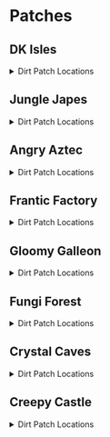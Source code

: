 # Patches 

## DK Isles
<details>
<summary>Dirt Patch Locations</summary>

| Map | Name | Logic |
| --- | ---- | ----- |
| Isles | DK Isles: On Aztec Building | ((Events.IslesDiddyBarrelSpawn in l.Events and l.jetpack and l.isdiddy) or (l.twirl and l.istiny and l.advanced_platforming)) and l.shockwave | 
| Isles | DK Isles: Under Caves Lobby Entrance | l.shockwave | 
| Isles | DK Isles: Front of Fungi Building | l.shockwave | 
| Training Grounds | DK Isles - Training Grounds: Banana Hoard | (l.vines or l.CanMoonkick()) and l.shockwave | 
| Training Grounds | DK Isles - Training Grounds: Rear Inside Tunnel | l.shockwave | 
| KLumsy | DK Isles - K Lumsy: Inside K. Lumsy's Cage | l.shockwave | 
| Creepy Castle Lobby | DK Isles - Creepy Castle Lobby: Castle Lobby | ((l.chunky and l.barrels and l.balloon and l.islanky) or l.CanMoonkick()) and l.shockwave | 
| Isles | DK Isles: Isles Boulders | l.shockwave | 
| Isles | DK Isles: Behind BFI | l.shockwave) | 
| Isles | DK Isles: Back of Kroc Isle (Lower) | l.shockwave | 
| Isles | DK Isles: Back of Kroc Isle (Middle) | l.shockwave | 
| Isles | DK Isles: Kroc Isle Left Arm | l.shockwave | 
| Isles | DK Isles: In Fungi Boulder | (Events.GalleonKeyTurnedIn in l.Events or l.phasewalk) and l.shockwave | 
| Isles | DK Isles: Behind Fungi Building | l.shockwave | 
| Isles | DK Isles: Behind Aztec Building | l.shockwave | 
| Banana Fairy Room | DK Isles - Banana Fairy Room: Behind Fairy Chair | l.shockwave | 
| Banana Fairy Room | DK Isles - Banana Fairy Room: Behind the Rareware Door | l.BananaFairies >= l.settings.rareware_gb_fairies and l.shockwave | 
| KLumsy | DK Isles - K Lumsy: Under K. Lumsy | (l.CanAccessKRool() or l.phasewalk) and l.shockwave | 
| Hideout Helm Lobby | DK Isles - Hideout Helm Lobby: Next to Tag Barrel | l.shockwave | 
| Hideout Helm Lobby | DK Isles - Hideout Helm Lobby: Blueprint Platform | ((l.coconut and l.scope) or (l.twirl and l.istiny and l.advanced_platforming)) and l.shockwave | 
| Jungle Japes Lobby | DK Isles - Jungle Japes Lobby: Near Tag Barrel | l.shockwave | 
| Angry Aztec Lobby | DK Isles - Angry Aztec Lobby: Behind Feather Door | l.feather and l.shockwave | 
| Frantic Factory Lobby | DK Isles - Frantic Factory Lobby: High Platform | ((l.grab and l.isdonkey) or l.CanMoonkick() or (l.advanced_platforming and (l.isdiddy or l.istiny or l.ischunky))) and l.shockwave | 
| Gloomy Galleon Lobby | DK Isles - Gloomy Galleon Lobby: Behind Mini Monkey Gate | ((l.mini and l.CanSlamSwitch(Levels.GloomyGalleon, 2) and l.istiny and l.chunky) or l.CanPhaseswim()) and l.shockwave | 
| Fungi Forest Lobby | DK Isles - Fungi Forest Lobby: On Tag Crate | l.shockwave | 
| Crystal Caves Lobby | DK Isles - Crystal Caves Lobby: On the Lava | ((l.punch and l.strongKong and l.isdonkey) or l.phasewalk or l.ledgeclip) and l.shockwave | 
| Creepy Castle Lobby | DK Isles - Creepy Castle Lobby: Behind the entrance | l.shockwave | 
| Isles Snide Room | DK Isles - Isles Snide Room: Next to Snides | l.shockwave | 
| Training Grounds | DK Isles - Training Grounds: On the entrance hill | ((l.twirl and l.istiny) or (l.advanced_platforming and l.isdonkey)) and l.shockwave | 
| Training Grounds | DK Isles - Training Grounds: On the rear hill | l.shockwave | 
| Treehouse | DK Isles - Treehouse: Back of the treehouse | l.shockwave | 
</details>

## Jungle Japes
<details>
<summary>Dirt Patch Locations</summary>

| Map | Name | Logic |
| --- | ---- | ----- |
| Jungle Japes | Jungle Japes: On Painting Hill | ((l.handstand and l.islanky) or (l.twirl and l.istiny) or l.CanMoonkick() or ((l.phasewalk or l.generalclips) and (l.istiny or l.isdiddy))) and l.shockwave | 
| Jungle Japes | Jungle Japes: Inside Diddy's Cavern | l.shockwave | 
| Jungle Japes | Jungle Japes: Near Cannon to Diddy-freeing cage | l.shockwave | 
| Jungle Japes | Jungle Japes: Near the Vine Pit | l.shockwave | 
| Jungle Japes | Jungle Japes: On the useless Lanky ramp | (l.handstand and l.islanky) and l.shockwave | 
| Jungle Japes | Jungle Japes: Cranky-tunnel Crossing | l.shockwave | 
| Jungle Japes | Jungle Japes: Directly behind Cranky | l.shockwave | 
| Jungle Japes | Jungle Japes: Next to topright's hut | l.shockwave | 
| Jungle Japes | Jungle Japes: Behind Chunky Boulder | l.shockwave | 
| Jungle Japes | Jungle Japes: Inside the first tunnel - later half | l.shockwave | 
| Jungle Japes | Jungle Japes: Next to level entrance | l.shockwave | 
| Jungle Japes | Jungle Japes: Next to first tunnel entrance | l.shockwave | 
| Jungle Japes | Jungle Japes: Behind Diddy's Mountain | l.shockwave | 
</details>

## Angry Aztec
<details>
<summary>Dirt Patch Locations</summary>

| Map | Name | Logic |
| --- | ---- | ----- |
| Angry Aztec | Angry Aztec: Oasis | l.shockwave | 
| Aztec Chunky5DTemple | Angry Aztec - Aztec Chunky5D Temple: Chunky 5DT | ((l.pineapple and l.ischunky) or l.phasewalk) and l.shockwave | 
| Angry Aztec | Angry Aztec: Behind Chunky Cage | l.shockwave | 
| Angry Aztec | Angry Aztec: Entrance tunnel - near DK door | l.shockwave | 
| Angry Aztec | Angry Aztec: Next to Tiny Temple - left | l.shockwave | 
| Angry Aztec | Angry Aztec: Next to Tiny Temple - right | l.shockwave | 
| Angry Aztec | Angry Aztec: Behind Llama Cage | l.shockwave | 
| Aztec Tiny Temple | Angry Aztec - Aztec Tiny Temple: Main room back-left | l.shockwave | 
| Aztec Tiny Temple | Angry Aztec - Aztec Tiny Temple: Next to Tiny cage | l.shockwave | 
| Angry Aztec | Angry Aztec: Next to Llama Temple | l.shockwave | 
| Angry Aztec | Angry Aztec: Next to Snide | l.shockwave | 
| Angry Aztec | Angry Aztec: Behind Gong-tower | l.shockwave | 
| Angry Aztec | Angry Aztec: Left of Gong-tower | l.shockwave | 
| Aztec Llama Temple | Angry Aztec - Aztec Llama Temple: Next to Llama Left | l.shockwave | 
| Aztec Llama Temple | Angry Aztec - Aztec Llama Temple: Next to Llama Right | l.shockwave | 
</details>

## Frantic Factory
<details>
<summary>Dirt Patch Locations</summary>

| Map | Name | Logic |
| --- | ---- | ----- |
| Frantic Factory | Frantic Factory: Dark Room | ((l.punch and l.chunky) or l.phasewalk) and l.shockwave | 
| Frantic Factory | Frantic Factory: Middle of Entrance Room | l.shockwave | 
| Frantic Factory | Frantic Factory: Clock-in room left | l.shockwave | 
| Frantic Factory | Frantic Factory: Clock-in room right | l.shockwave | 
| Frantic Factory | Frantic Factory: Halfway the hatch near entrance - next to the window - Tiny's 10 CB | l.shockwave | 
| Frantic Factory | Frantic Factory: Tunnel to production room | l.shockwave | 
| Frantic Factory | Frantic Factory: Next to DK Arcade | l.shockwave | 
| Frantic Factory | Frantic Factory: Near Snide | l.shockwave | 
| Frantic Factory | Frantic Factory: On Diddy's Block Tower | (l.spring or l.CanMoonkick()) and l.shockwave | 
| Frantic Factory | Frantic Factory: In Lanky's Piano Room | ((l.trombone and l.islanky) or l.CanAccessRNDRoom()) and l.shockwave | 
| Frantic Factory | Frantic Factory: In Diddy's Pincode enemies room | ((l.guitar and l.isdiddy) or l.CanAccessRNDRoom()) and l.shockwave | 
| Frantic Factory | Frantic Factory: In front of Chunky's toy boss room | ((l.punch and l.ischunky) or l.CanAccessRNDRoom()) and l.shockwave | 
| Frantic Factory | Frantic Factory: Near Funky | l.shockwave | 
| Frantic Factory | Frantic Factory: Tiny race entry area | ((l.mini and l.istiny) or l.phasewalk) and l.shockwave | 
| Frantic Factory | Frantic Factory: R&D lever room - by Tiny's barrel | l.shockwave | 
</details>

## Gloomy Galleon
<details>
<summary>Dirt Patch Locations</summary>

| Map | Name | Logic |
| --- | ---- | ----- |
| Galleon Lighthouse | Gloomy Galleon - Galleon Lighthouse: Interior Rear | l.shockwave | 
| Gloomy Galleon | Gloomy Galleon: On the ship near Cranky | l.shockwave | 
| Gloomy Galleon | Gloomy Galleon: Next to cannon in cannonball room | (Events.WaterSwitch in l.Events or (l.advanced_platforming and (l.islanky or l.ischunky))) and l.shockwave | 
| Gloomy Galleon | Gloomy Galleon: Entrance tunnel - under tag barrel | l.shockwave | 
| Gloomy Galleon | Gloomy Galleon: Next to Lighthouse ladder | l.shockwave | 
| Galleon Lighthouse | Gloomy Galleon - Galleon Lighthouse: Behind Whomp's Fortress floor 2 | l.shockwave | 
| Galleon Lighthouse | Gloomy Galleon - Galleon Lighthouse: On top of Whomp's Fortress | l.shockwave | 
| Galleon Sick Bay | Gloomy Galleon - Galleon Sick Bay: Chunky ship entrance | l.shockwave | 
| Galleon Sick Bay | Gloomy Galleon - Galleon Sick Bay: Chunky ship - backleft corner | l.shockwave | 
| Galleon Sick Bay | Gloomy Galleon - Galleon Sick Bay: Chunky ship - behind the non-alcoholic tower | ((l.punch and l.ischunky) or l.phasewalk) and l.shockwave | 
| Gloomy Galleon | Gloomy Galleon: Next to Cannonball - in front | (Events.WaterSwitch in l.Events or (l.advanced_platforming and (l.ischunky or l.islanky))) and l.shockwave | 
| Gloomy Galleon | Gloomy Galleon: Next to Cannonball - behind | (Events.WaterSwitch in l.Events or (l.advanced_platforming and (l.ischunky or l.islanky))) and l.shockwave | 
| Gloomy Galleon | Gloomy Galleon: Behind Chunky's Big GB Chest | l.shockwave | 
| Gloomy Galleon | Gloomy Galleon: Behind the ship you shoot onto with the cannon | l.shockwave | 
| Gloomy Galleon | Gloomy Galleon: In front of Cranky | l.shockwave | 
</details>

## Fungi Forest
<details>
<summary>Dirt Patch Locations</summary>

| Map | Name | Logic |
| --- | ---- | ----- |
| Fungi Forest | Fungi Forest: Beanstalk | l.shockwave | 
| Fungi Forest | Fungi Forest: Mill Grass | l.shockwave | 
| Fungi Forest | Fungi Forest: Top of Owl Tree | ((l.jetpack and l.isdiddy) or l.CanMoonkick()) and l.shockwave | 
| Fungi Forest | Fungi Forest: Near BBlast | l.shockwave | 
| Fungi Forest | Fungi Forest: Under the Owl Tree | l.shockwave | 
| Fungi Forest | Fungi Forest: Next to Rabbit's house | l.shockwave | 
| Forest Mill Front | Fungi Forest - Forest Mill Front: Inside the water mill - near DK's levers | l.shockwave | 
| Forest Mill Back | Fungi Forest - Forest Mill Back: Inside the water mill - near Chunky's coins (Chunky's punch door) | l.shockwave | 
| Fungi Forest | Fungi Forest: Next to Diddy Pad | l.shockwave | 
| Forest Thornvine Barn | Fungi Forest - Forest Thornvine Barn: Next to ladder | l.shockwave | 
| Forest Giant Mushroom | Fungi Forest - Forest Giant Mushroom: Next to a cannon | ((l.istiny and l.twirl) or l.isdonkey) and l.shockwave | 
| Forest Giant Mushroom | Fungi Forest - Forest Giant Mushroom: Next to the cannon below the night door | l.vines and l.shockwave | 
| Fungi Forest | Fungi Forest: Next to Crusher Output | l.shockwave | 
| Fungi Forest | Fungi Forest: On the Tomato Field | l.shockwave | 
| Fungi Forest | Fungi Forest: Near Funky with the fenced in Chunky coins | l.TimeAccess(Regions.WormArea, Time.Night) and l.shockwave | 
</details>

## Crystal Caves
<details>
<summary>Dirt Patch Locations</summary>

| Map | Name | Logic |
| --- | ---- | ----- |
| Crystal Caves | Crystal Caves: Giant Kosha Room | l.shockwave | 
| Crystal Caves | Crystal Caves: Near lanky's 1DC - lower | l.shockwave | 
| Crystal Caves | Crystal Caves: Near Funky under Diddy's barrel | l.shockwave | 
| Crystal Caves | Crystal Caves: Near Diddy's top 5D Cabin door | l.shockwave | 
| Crystal Caves | Crystal Caves: Near Tag barrel at 5D Cabin | l.shockwave | 
| Crystal Caves | Crystal Caves: Next to Ice Castle | l.shockwave | 
| Crystal Caves | Crystal Caves: Next to Lanky's 1DC - upper | l.shockwave | 
| Crystal Caves | Crystal Caves: Next to Donkey's 1DC - left | l.shockwave | 
| Caves Frozen Castle | Crystal Caves - Caves Frozen Castle: Next to Slam Puzzle - left | l.shockwave | 
| Caves Frozen Castle | Crystal Caves - Caves Frozen Castle: Next to Slam Puzzle - right | l.shockwave | 
| Crystal Caves | Crystal Caves: On top of the Igloo | l.shockwave | 
| Crystal Caves | Crystal Caves: Under tag barrel near igloo | l.shockwave | 
| Crystal Caves | Crystal Caves: Near Primate Punch wall opposite cranky | l.shockwave | 
| Crystal Caves | Crystal Caves: Near Primate Punch wall near entrance | l.shockwave | 
| Crystal Caves | Crystal Caves: Near Primate Punch wall near snide | l.shockwave | 
</details>

## Creepy Castle
<details>
<summary>Dirt Patch Locations</summary>

| Map | Name | Logic |
| --- | ---- | ----- |
| Creepy Castle | Creepy Castle: Top of Castle near shop | l.shockwave | 
| Creepy Castle | Creepy Castle: Near the Catacombs Door | l.shockwave | 
| Creepy Castle | Creepy Castle: Upper Gravestone | l.shockwave | 
| Creepy Castle | Creepy Castle: Top of Castle near fence | l.shockwave | 
| Castle Ballroom | Creepy Castle - Castle Ballroom: Ballroom - Back Left | l.shockwave | 
| Castle Ballroom | Creepy Castle - Castle Ballroom: Ballroom - Back Right | l.shockwave | 
| Castle Museum | Creepy Castle - Castle Museum: Museum - Pillar Front | ((l.monkeyport and l.istiny) or l.phasewalk) and l.shockwave | 
| Castle Museum | Creepy Castle - Castle Museum: Museum - Pillar Back Right | ((l.monkeyport and l.istiny) or l.phasewalk) and l.shockwave | 
| Castle Museum | Creepy Castle - Castle Museum: Museum - Pillar Back Left | ((l.monkeyport and l.istiny) or l.phasewalk) and l.shockwave | 
| Creepy Castle | Creepy Castle: Next to Greenhouse | l.shockwave | 
| Castle Crypt | Creepy Castle - Castle Crypt: 3Kong crypt entrance | l.shockwave | 
| Castle Mausoleum | Creepy Castle - Castle Mausoleum: 2kong crypt entrance | l.shockwave | 
| Creepy Castle | Creepy Castle: Between the catacombs door and Tiny Kasplat | l.shockwave | 
| Creepy Castle | Creepy Castle: Next to the Drawing Drawbridge | l.shockwave | 
| Creepy Castle | Creepy Castle: Next to Lanky coin tree (near catacombs door) | l.shockwave | 
| Castle Dungeon | Creepy Castle - Castle Dungeon: Under the chunky balloon without coins | ((l.punch and l.ischunky) or l.phasewalk) and l.shockwave | 
</details>
